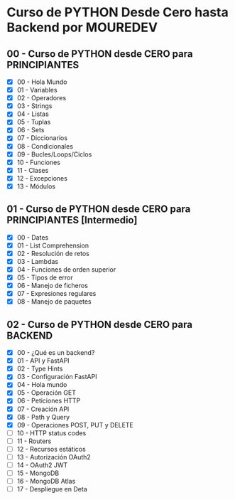 # Curso de PYTHON Desde Cero hasta Backend por MOUREDEV

## 00 - Curso de PYTHON desde CERO para PRINCIPIANTES

- [x] 00 - Hola Mundo
- [x] 01 - Variables
- [x] 02 - Operadores
- [x] 03 - Strings
- [x] 04 - Listas
- [x] 05 - Tuplas
- [x] 06 - Sets
- [x] 07 - Diccionarios
- [x] 08 - Condicionales
- [x] 09 - Bucles/Loops/Ciclos
- [x] 10 - Funciones
- [x] 11 - Clases
- [x] 12 - Excepciones
- [x] 13 - Módulos

## 01 - Curso de PYTHON desde CERO para PRINCIPIANTES [Intermedio]

- [x] 00 - Dates
- [x] 01 - List Comprehension
- [x] 02 - Resolución de retos
- [x] 03 - Lambdas
- [x] 04 - Funciones de orden superior
- [x] 05 - Tipos de error
- [x] 06 - Manejo de ficheros
- [x] 07 - Expresiones regulares
- [x] 08 - Manejo de paquetes

## 02 - Curso de PYTHON desde CERO para BACKEND

- [x] 00 - ¿Qué es un backend?
- [x] 01 - API y FastAPI
- [x] 02 - Type Hints
- [x] 03 - Configuración FastAPI
- [x] 04 - Hola mundo
- [x] 05 - Operación GET
- [x] 06 - Peticiones HTTP
- [x] 07 - Creación API
- [x] 08 - Path y Query
- [x] 09 - Operaciones POST, PUT y DELETE
- [ ] 10 - HTTP status codes
- [ ] 11 - Routers
- [ ] 12 - Recursos estáticos
- [ ] 13 - Autorización OAuth2
- [ ] 14 - OAuth2 JWT
- [ ] 15 - MongoDB
- [ ] 16 - MongoDB Atlas
- [ ] 17 - Despliegue en Deta
